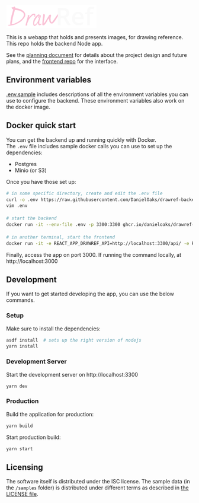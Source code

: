 ![Logo](docs/logo-light.svg)

This is a webapp that holds and presents images, for drawing reference. This repo holds the backend Node app.

See the [planning document](./PLANNING.md) for details about the project design and future plans, and the [frontend repo](https://github.com/DanielOaks/drawref-frontend) for the interface.

## Environment variables

[.env.sample](./.env.sample) includes descriptions of all the environment variables you can use to configure the backend. These environment variables also work on the docker image.

## Docker quick start

You can get the backend up and running quickly with Docker. \
The `.env` file includes sample docker calls you can use to set up the dependencies:

- Postgres
- Minio (or S3)

Once you have those set up:

```bash
# in some specific directory, create and edit the .env file
curl -o .env https://raw.githubusercontent.com/DanielOaks/drawref-backend/release/.env.sample
vim .env

# start the backend
docker run -it --env-file .env -p 3300:3300 ghcr.io/danieloaks/drawref-backend:release

# in another terminal, start the frontend
docker run -it -e REACT_APP_DRAWREF_API=http://localhost:3300/api/ -e REACT_APP_DRAWREF_UPLOAD=http://localhost:3300/upload/ -p 3000:3000 ghcr.io/danieloaks/drawref-frontend:main
```

Finally, access the app on port 3000. If running the command locally, at http://localhost:3000

## Development

If you want to get started developing the app, you can use the below commands.

### Setup

Make sure to install the dependencies:

```bash
asdf install  # sets up the right version of nodejs
yarn install
```

### Development Server

Start the development server on http://localhost:3300

```bash
yarn dev
```

### Production

Build the application for production:

```bash
yarn build
```

Start production build:

```bash
yarn start
```

## Licensing

The software itself is distributed under the ISC license. The sample data (in the `/samples` folder) is distributed under different terms as described in [the LICENSE file](./LICENSE.md).
